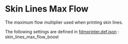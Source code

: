 # Skin Lines Max Flow

The maximum flow multiplier used when printing skin lines.

The following settings are defined in [fdmprinter.def.json](https://github.com/smartavionics/Cura/blob/mb-master/resources/definitions/fdmprinter.def.json) : skin_lines_max_flow_boost